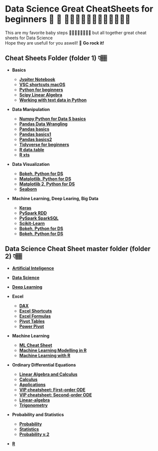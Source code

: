 # Data Science Great CheatSheets for beginners 🚀 📂 👩🏻‍🦰🧔🏻👩🏾‍💻👩‍💻👦🏻
This are my favorite baby steps 🏄🏽🏄🏽‍♀️🏄🏽‍♂️ but all together great cheat sheets for Data Science<br>
Hope they are usefull for you aswell! 👊 <strong> Go rock it! <strong>

## Cheat Sheets Folder (folder 1) 👇🏽
* Basics
  - [Jypiter Notebook](./Cheat%20Sheets/Basics/Jupyter%20Notebook%20Cheat%20Sheet.pdf)
  - [VSC shortcuts macOS](./Cheat%20Sheets/Basics/keyboard-shortcuts-VCS%20macos.pdf)
  - [Python for beginners](./Cheat%20Sheets/Basics/Python_Cheat_Sheet_for_Beginners.pdf)
  - [Scipy Linear Algebra](./Cheat%20SSheets/Basics/Scipy_Linear_Algebra_Cheat_Sheet.pdf)
  - [Working with text data in Python](./Cheat%20SSheets/Basics/Working_With_Text_Data_in_Python.pdf)
* Data Manipulation
  - [Numpy Python for Data S basics](./Cheat%20Sheets/Data%20Manipulation/NumPy%20Basics%20Cheat%20Sheet.pdf)
  - [Pandas Data Wrangling](./Cheat%20Sheets/Data%20Manipulation/Pandas%20Data%20Wrangling%20Cheat%20Sheet.pdf)
  - [Pandas basics](./Cheat%20Sheets/Data%20Manipulation/Pandas%20Basics%20Cheat%20Sheet.pdf)
  - [Pandas basics1](./Cheat%20Sheets/Data%20Manipulation/Pandas.jpeg)
  - [Pandas basics2](./Cheat%20Sheets/Data%20Manipulation/Pandas1.jpeg)
  - [Tidyverse for beginners](./Cheat%20Sheets/Data%20Manipulation/Tidyverse%20Cheat%20Sheet%20For%20Beginners.pdf)
  - [R data.table](./Cheat%20Sheets/Data%20Manipulation/data_table_cheat_sheet.pdf)
  - [R xts](./Cheat%20Sheets/Data%20Manipulation/xts%20Cheet%20Sheet.pdf)
* Data Visualization
  - [Bokeh, Python for DS](./Cheat%20Sheets/Data%20Visualization/Bokeh%20Cheat%20Sheet.pdf)
  - [Matplotlib, Python for DS](./Data%20Visualization/Matplotlib%20Cheat%20Sheet.pdf)
  - [Matplotlib 2, Python for DS](./Cheat%20Sheets/Data%20Visualization/Matplotlib.pdf)
  - [Seaborn](./Cheat%20Sheets/Data%20Visualization/Seaborn%20Cheat%20Sheet.pdf)

* Machine Learning, Deep Learing, Big Data
  - [Keras](./Cheat%20Sheets/Machine%20Learning,%20Deep%20Learning,%20Big%20Data/Keras_Cheat_Sheet_gssmi8.pdf)
  - [PySpark RDD](./Cheat%20Sheets/Machine%20Learning,%20Deep%20Learning,%20Big%20Data/PySpark%20RDD%20Cheat%20Sheet.pdf)
  - [PySpark SparkSQL](./Cheat%20Sheets/Machine%20Learning,%20Deep%20Learning,%20Big%20Data/PySpark%20SparkSQL%20Cheat%20Sheet.pdf)
  - [Scikit-Learn](./Cheat%20Sheets/Machine%20Learning,%20Deep%20Learning,%20Big%20Data/Scikit-Learn%20Cheat%20Sheet.pdf)
  - [Bokeh, Python for DS](./Cheat%20Sheets/Data%20Visualization/Bokeh%20Cheat%20Sheet.pdf)
  - [Bokeh, Python for DS](./Cheat%20Sheets/Data%20Visualization/Bokeh%20Cheat%20Sheet.pdf)

## Data Science Cheat Sheet master folder (folder 2) 👇🏽
  - [Artificial Inteligence](./Data-Science--Cheat-Sheet-master/Artificial%20Intelligence/ai4all.pdf)
  - [Data Science](./Data-Science--Cheat-Sheet-master/Data%20Science/Data%20Science%20Cheat%20Sheet.pdf)
  - [Deep Learning](./Data-Science--Cheat-Sheet-master/Deep%20Learning/super-cheatsheet-deep-learning.pdf)
  - Excel
      - [DAX](./Data-Science--Cheat-Sheet-master/Excel/DAX.pdf)
      - [Excel Shortcuts](./Data-Science--Cheat-Sheet-master/Excel/Excel%20Cheat%20Sheet.pdf)
      - [Excel Formulas](./Data-Science--Cheat-Sheet-master/Excel/Excel%20Formulas%20Cheat%20Sheet.pdf)
      - [Pivot Tables](./Data-Science--Cheat-Sheet-master/Excel/Pivot%20Table.pdf)
      - [Power Pivot](./Data-Science--Cheat-Sheet-master/Excel/powerpivot.pdf)

  - Machine Learning
      - [ML Cheat Sheet](./Data-Science--Cheat-Sheet-master/Machine%20Learning/ML%20Cheat%20Sheet.pdf)
      - [Machine Learning Modelling in R](./Data-Science--Cheat-Sheet-master/Machine%20Learning/Machine%20Learning%20Modelling%20in%20R.pdf)
      - [Machine Learning with R](./Data-Science--Cheat-Sheet-master/Machine%20Learning/mlr.pdf)
  
  - Ordinary Differential Equations
      - [Linear Algebra and Calculus](./Data-Science--Cheat-Sheet-master/Ordinary%20Differential%20Equations/Linear%20Algebra%20and%20Calculus.pdf)
      - [Calculus](./Data-Science--Cheat-Sheet-master/Ordinary%20Differential%20Equations/calculus.pdf)
      - [Applications](./Data-Science--Cheat-Sheet-master/Ordinary%20Differential%20Equations/cheatsheet-applications.pdf)
      - [VIP cheatsheet: First-order ODE](./Data-Science--Cheat-Sheet-master/Ordinary%20Differential%20Equations/cheatsheet-first-ode.pdf)
      - [VIP cheatsheet: Second-order ODE](./Data-Science--Cheat-Sheet-master/Ordinary%20Differential%20Equations/cheatsheet-second-ode.pdf)
      - [Linear-algebra](./Data-Science--Cheat-Sheet-master/Ordinary%20Differential%20Equations/linear-algebra.pdf)
      - [Trigonometry](./Data-Science--Cheat-Sheet-master/Ordinary%20Differential%20Equations/trigonometry.pdf)

  - Probability and Statistics
  
      - [Probability](./Data-Science--Cheat-Sheet-master/Probability%20and%20Statistics/cheatsheet-probability.pdf)
      - [Statistics](./Data-Science--Cheat-Sheet-master/Probability%20and%20Statistics/cheatsheet-statistics.pdf)
      - [Probability v.2](./Data-Science--Cheat-Sheet-master/Probability%20and%20Statistics/probability_cheatsheet.pdf)

  - [R](./Data-Science--Cheat-Sheet-master/R%20Cheat%20Sheet/R%20Cheat%20Sheets.pdf)


